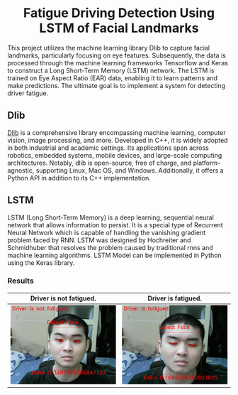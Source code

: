 <div align="center">
<h1>
<b>
Fatigue Driving Detection Using LSTM of Facial Landmarks
</b>
</h1>
</div>

This project utilizes the machine learning library Dlib to capture facial landmarks, particularly focusing on eye features. Subsequently, the data is processed through the machine learning frameworks Tensorflow and Keras to construct a Long Short-Term Memory (LSTM) network. The LSTM is trained on Eye Aspect Ratio (EAR) data, enabling it to learn patterns and make predictions. The ultimate goal is to implement a system for detecting driver fatigue.

## Dlib
[Dlib](http://dlib.net/) is a comprehensive library encompassing machine learning, computer vision, image processing, and more. Developed in C++, it is widely adopted in both industrial and academic settings. Its applications span across robotics, embedded systems, mobile devices, and large-scale computing architectures. Notably, dlib is open-source, free of charge, and platform-agnostic, supporting Linux, Mac OS, and Windows. Additionally, it offers a Python API in addition to its C++ implementation.

## LSTM
LSTM (Long Short-Term Memory) is a deep learning, sequential neural network that allows information to persist. It is a special type of Recurrent Neural Network which is capable of handling the vanishing gradient problem faced by RNN. LSTM was designed by Hochreiter and Schmidhuber that resolves the problem caused by traditional rnns and machine learning algorithms. LSTM Model can be implemented in Python using the Keras library.

### Results
| Driver is not fatigued. | Driver is fatigued. |
| ------------- | ------------- |
| ![ex1](https://github.com/KennyChen880127/Fatigue-Driving-Detection-Dlib-LSTM/blob/master/example_2.jpg) | ![ex2](https://github.com/KennyChen880127/Fatigue-Driving-Detection-Dlib-LSTM/blob/master/example_1.jpg) |
